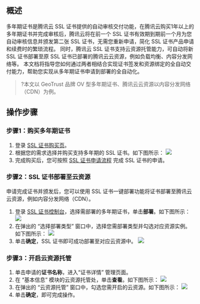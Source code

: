 ## 概述
多年期证书是腾讯云 SSL 证书提供的自动审核交付功能，在腾讯云购买1年以上的多年期证书并完成审核后，腾讯云将在前一个 SSL 证书有效期到期前一个月为您自动审核信息并颁发第二张 SSL 证书，无需您重新申请，简化 SSL 证书产品申请和续费时的繁琐流程。
同时，腾讯云 SSL 证书支持云资源托管能力，可自动将新 SSL 证书部署至原 SSL 证书已部署的腾讯云云资源，例如负载均衡、内容分发网络等。
本文档将指导您如何通过两者相结合实现证书签发和资源绑定的全自动交付能力，帮助您实现从多年期证书申请到部署的全自动化。

>?本文以 GeoTrust 品牌 OV 型多年期证书、腾讯云云资源以内容分发网络（CDN）为例。
>
## 操作步骤
### 步骤1：购买多年期证书
1. 登录 [SSL 证书购买页](https://buy.cloud.tencent.com/ssl?fromSource=ssl)。
2. 根据您的需求选择并购买支持多年期的 SSL 证书。如下图所示：
![](https://qcloudimg.tencent-cloud.cn/raw/dc9b9f213c2a5bf75262cf1306474cf9.png)
3. 完成购买后，您可按照 [SSL 证书申请流程](https://cloud.tencent.com/document/product/400/43473) 完成 SSL 证书的申请。

### 步骤2：SSL 证书部署至云资源
申请完成证书并颁发后，您可以使用 SSL 证书一键部署功能将证书部署至腾讯云云资源，例如内容分发网络（CDN）。
1. 登录 [SSL 证书控制台](https://console.cloud.tencent.com/ssl)，选择需部署的多年期证书，单击**部署**。如下图所示：
![](https://qcloudimg.tencent-cloud.cn/raw/5f8810009b896361e5f746bc73c61f67.png)
2. 在弹出的 “选择部署类型” 窗口中，选择您需部署类型并勾选对应资源实例。如下图所示：
![](https://qcloudimg.tencent-cloud.cn/raw/2cabc3f8cd552a50d75d8bf77707c9a7.png)
3. 单击**确定**，SSL 证书即可成功部署至对应云资源中。
![](https://qcloudimg.tencent-cloud.cn/raw/77fce0b5d823f10344be406857fa5b14.png)

### 步骤3：开启云资源托管
1. 单击申请的**证书名称**，进入“证书详情” 管理页面。
2. 在 “基本信息” 模块的云资源托管处，单击**查看**。如下图所示：
![](https://qcloudimg.tencent-cloud.cn/raw/2b129f96eaa24f4eeb795e5a8df27585.png)
3. 在弹出的 “云资源托管” 窗口中，勾选您需开启的云资源。如下图所示：
![](https://qcloudimg.tencent-cloud.cn/raw/14523ac4ea26d737a354f1c60bb8d1d3.png)
4. 单击**确定**，即可完成操作。
















